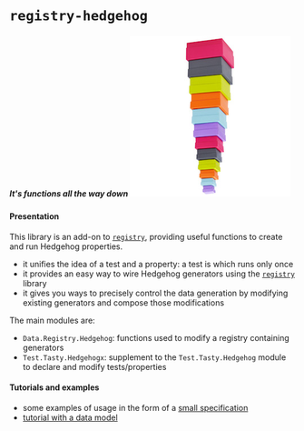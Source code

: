 # `registry-hedgehog`

##### *It's functions all the way down* <img src="doc/images/unboxed-bottomup.jpg" border="0"/>

#### Presentation

This library is an add-on to [`registry`](https://github.com/etorreborre/registry), providing useful functions to create and run Hedgehog properties.

 - it unifies the idea of a test and a property: a test is which runs only once
 - it provides an easy way to wire Hedgehog generators using the [`registry`](https://github.com/etorreborre/registry) library
 - it gives you ways to precisely control the data generation by modifying existing generators and compose those modifications

The main modules are:

 - `Data.Registry.Hedgehog`: functions used to modify a registry containing generators
 - `Test.Tasty.Hedgehogx`: supplement to the `Test.Tasty.Hedgehog` module to declare and modify tests/properties

#### Tutorials and examples

 - some examples of usage in the form of a [small specification](./test/Test/Data/Registry/HedgehogSpec.hs)
 - [tutorial with a data model](./doc/tutorial.md)

